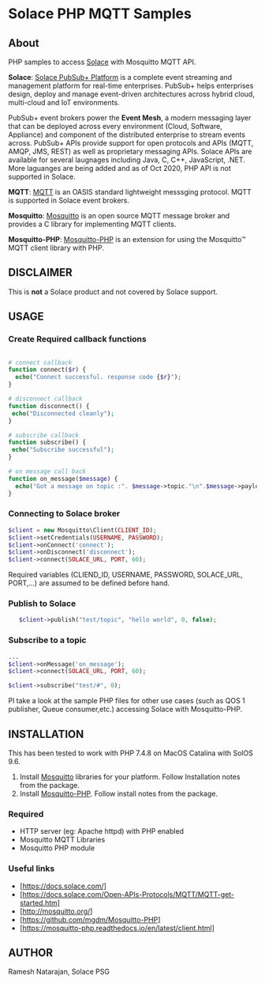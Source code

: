 # Solace PHP MQTT Samples

## About

PHP samples to access [Solace](www.solace.com) with Mosquitto MQTT API.

**Solace**: [Solace PubSub+ Platform](https://docs.solace.com/Solace-PubSub-Platform.htm) is a complete event streaming and management platform for real-time enterprises. PubSub+ helps enterprises design, deploy and manage event-driven architectures across hybrid cloud, multi-cloud and IoT environments.

PubSub+ event brokers power the **Event Mesh**, a modern messaging layer that can be deployed across every environment (Cloud, Software, Appliance) and component of the distributed enterprise to stream events across. PubSub+ APIs provide support for open protocols and APIs (MQTT, AMQP, JMS, REST) as well as proprietary messaging APIs. Solace APIs are available for several laugnages including Java, C, C++, JavaScript, .NET. More laguanges are being added and as of Oct 2020, PHP API is not supported in Solace.

**MQTT**: [MQTT](https://mqtt.org/) is an OASIS standard lightweight messsging protocol. MQTT is supported in Solace event brokers.

**Mosquitto**: [Mosquitto](https://mosquitto.org/) is an open source MQTT message broker and provides a C library for implementing MQTT clients.

**Mosquitto-PHP**: [Mosquitto-PHP](https://github.com/mgdm/Mosquitto-PHP) is an extension for using the  Mosquitto™ MQTT client library with PHP.

## DISCLAIMER

This is **not** a Solace product and not covered by Solace support.

## USAGE

### Create Required callback functions

``` PHP

# connect callback
function connect($r) {
  echo("Connect successful. response code {$r}");
}

# disconnect callback
function disconnect() {
 echo("Disconnected cleanly");
}

# subscribe callback
function subscribe() {
 echo("Subscribe successful");
}

# on message call back
function on_message($message) {
  echo("Got a message on topic :". $message->topic."\n".$message->payload);
}

```

### Connecting to Solace broker

``` PHP
$client = new Mosquitto\Client(CLIENT_ID);
$client->setCredentials(USERNAME, PASSWORD);
$client->onConnect('connect');
$client->onDisconnect('disconnect');
$client->connect(SOLACE_URL, PORT, 60);
```

Required variables (CLIEND_ID, USERNAME, PASSWORD, SOLACE_URL, PORT,...) are assumed to be defined before hand.

### Publish to Solace

``` PHP
   $client->publish("test/topic", "hello world", 0, false);
```

### Subscribe to a topic

``` PHP
...
$client->onMessage('on_message');
$client->connect(SOLACE_URL, PORT, 60);

$client->subscribe("test/#", 0); 
```

Pl take a look at the sample PHP files for other use cases (such as QOS 1 publisher, Queue consumer,etc.) accessing Solace with Mosquitto-PHP.

## INSTALLATION

This has been tested to work with PHP 7.4.8 on MacOS Catalina with SolOS 9.6.

1. Install [Mosquitto](http://mosquitto.org/) libraries for your platform. Follow Installation notes from the package.
2. Install [Mosquitto-PHP](https://github.com/mgdm/Mosquitto-PHP). Follow install notes from the package.

### Required

- HTTP server (eg: Apache httpd) with PHP enabled
- Mosquitto MQTT Libraries
- Mosquitto PHP module

### Useful links

- [https://docs.solace.com/]
- [https://docs.solace.com/Open-APIs-Protocols/MQTT/MQTT-get-started.htm]
- [http://mosquitto.org/]
- [https://github.com/mgdm/Mosquitto-PHP]
- [https://mosquitto-php.readthedocs.io/en/latest/client.html]

## AUTHOR

Ramesh Natarajan, Solace PSG
